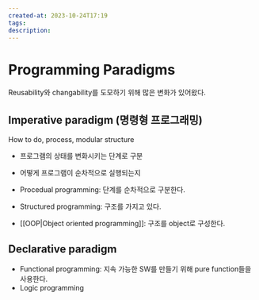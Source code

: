 ```yaml
---
created-at: 2023-10-24T17:19
tags: 
description:
---
```

# Programming Paradigms
Reusability와 changability를 도모하기 위해 많은 변화가 있어왔다.
## Imperative paradigm (명령형 프로그래밍)
How to do, process, modular structure
- 프로그램의 상태를 변화시키는 단계로 구분
- 어떻게 프로그램이 순차적으로 실행되는지

- Procedual programming: 단계를 순차적으로 구분한다.
- Structured programming: 구조를 가지고 있다.
- [[OOP|Object oriented programming]]: 구조를 object로 구성한다.
## Declarative paradigm
- Functional programming: 지속 가능한 SW를 만들기 위해 pure function들을 사용한다.
- Logic programming